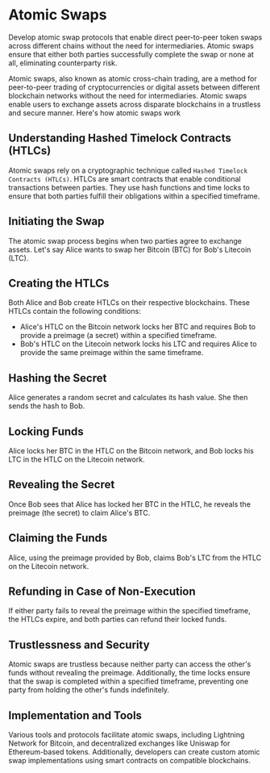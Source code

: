 # Atomic Swaps

Develop atomic swap protocols that enable direct peer-to-peer token swaps across different chains without the need for intermediaries. Atomic swaps ensure that either both parties successfully complete the swap or none at all, eliminating counterparty risk.

Atomic swaps, also known as atomic cross-chain trading, are a method for peer-to-peer trading of cryptocurrencies or digital assets between different blockchain networks without the need for intermediaries. Atomic swaps enable users to exchange assets across disparate blockchains in a trustless and secure manner. Here's how atomic swaps work

## Understanding Hashed Timelock Contracts (HTLCs)

Atomic swaps rely on a cryptographic technique called `Hashed Timelock Contracts (HTLCs)`. HTLCs are smart contracts that enable conditional transactions between parties. They use hash functions and time locks to ensure that both parties fulfill their obligations within a specified timeframe.

## Initiating the Swap

The atomic swap process begins when two parties agree to exchange assets. Let's say Alice wants to swap her Bitcoin (BTC) for Bob's Litecoin (LTC).

## Creating the HTLCs

Both Alice and Bob create HTLCs on their respective blockchains. These HTLCs contain the following conditions:

- Alice's HTLC on the Bitcoin network locks her BTC and requires Bob to provide a preimage (a secret) within a specified timeframe.
- Bob's HTLC on the Litecoin network locks his LTC and requires Alice to provide the same preimage within the same timeframe.

## Hashing the Secret

Alice generates a random secret and calculates its hash value. She then sends the hash to Bob.

## Locking Funds

Alice locks her BTC in the HTLC on the Bitcoin network, and Bob locks his LTC in the HTLC on the Litecoin network.

## Revealing the Secret

Once Bob sees that Alice has locked her BTC in the HTLC, he reveals the preimage (the secret) to claim Alice's BTC.

## Claiming the Funds

Alice, using the preimage provided by Bob, claims Bob's LTC from the HTLC on the Litecoin network.

## Refunding in Case of Non-Execution

If either party fails to reveal the preimage within the specified timeframe, the HTLCs expire, and both parties can refund their locked funds.

## Trustlessness and Security

Atomic swaps are trustless because neither party can access the other's funds without revealing the preimage. Additionally, the time locks ensure that the swap is completed within a specified timeframe, preventing one party from holding the other's funds indefinitely.

## Implementation and Tools

Various tools and protocols facilitate atomic swaps, including Lightning Network for Bitcoin, and decentralized exchanges like Uniswap for Ethereum-based tokens. Additionally, developers can create custom atomic swap implementations using smart contracts on compatible blockchains.
